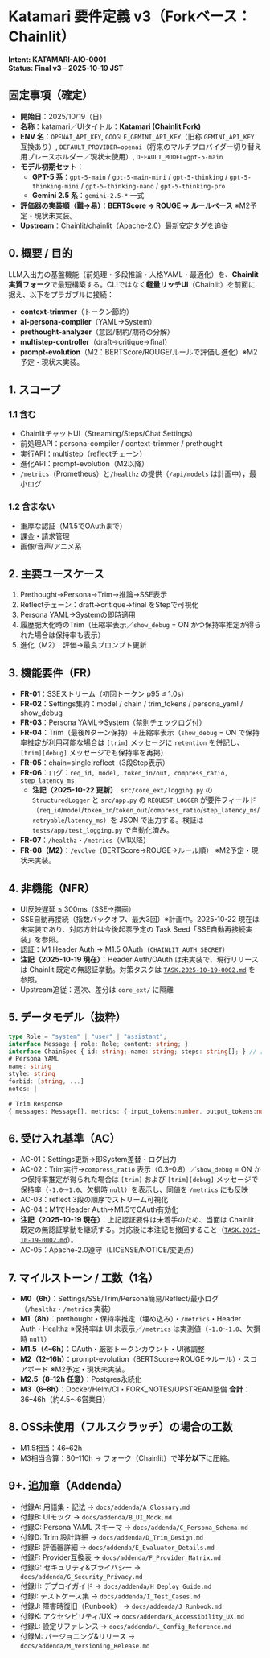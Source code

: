 # Katamari 要件定義 v3（Forkベース：Chainlit）
**Intent: KATAMARI-AIO-0001**  
**Status: Final v3 – 2025-10-19 JST**

## 固定事項（確定）
- **開始日**：2025/10/19（日）
- **名称**：katamari／UIタイトル：**Katamari (Chainlit Fork)**
- **ENV 名**：`OPENAI_API_KEY`, `GOOGLE_GEMINI_API_KEY`（旧称 `GEMINI_API_KEY` 互換あり）, `DEFAULT_PROVIDER=openai`（将来のマルチプロバイダー切り替え用プレースホルダー／現状未使用）, `DEFAULT_MODEL=gpt-5-main`
- **モデル初期セット**：
  - **GPT-5 系**：`gpt-5-main` / `gpt-5-main-mini` / `gpt-5-thinking` / `gpt-5-thinking-mini` / `gpt-5-thinking-nano` / `gpt-5-thinking-pro`
  - **Gemini 2.5 系**：`gemini-2.5-*` 一式
- **評価器の実装順（難→易）**：**BERTScore → ROUGE → ルールベース** ※M2予定・現状未実装。
- **Upstream**：Chainlit/chainlit（Apache-2.0）最新安定タグを追従

## 0. 概要 / 目的
LLM入出力の基盤機能（前処理・多段推論・人格YAML・最適化）を、**Chainlit実質フォーク**で最短構築する。CLIではなく**軽量リッチUI**（Chainlit）を前面に据え、以下をプラガブルに接続：
- **context-trimmer**（トークン節約）
- **ai-persona-compiler**（YAML→System）
- **prethought-analyzer**（意図/制約/期待の分解）
- **multistep-controller**（draft→critique→final）
- **prompt-evolution**（M2：BERTScore/ROUGE/ルールで評価し進化）※M2予定・現状未実装。

## 1. スコープ
### 1.1 含む
- ChainlitチャットUI（Streaming/Steps/Chat Settings）
- 前処理API：persona-compiler / context-trimmer / prethought
- 実行API：multistep（reflectチェーン）
- 進化API：prompt-evolution（M2以降）
- `/metrics`（Prometheus）と`/healthz` の提供（`/api/models` は計画中），最小ログ

### 1.2 含まない
- 重厚な認証（M1.5でOAuthまで）
- 課金・請求管理
- 画像/音声/アニメ系

## 2. 主要ユースケース
1) Prethought→Persona→Trim→推論→SSE表示  
2) Reflectチェーン：draft→critique→final をStepで可視化  
3) Persona YAML→Systemの即時適用  
4) 履歴肥大化時のTrim（圧縮率表示／`show_debug` = ON かつ保持率推定が得られた場合は保持率も表示）
5) 進化（M2）：評価→最良プロンプト更新

## 3. 機能要件（FR）
- **FR-01**：SSEストリーム（初回トークン p95 ≤ 1.0s）
- **FR-02**：Settings集約：model / chain / trim_tokens / persona_yaml / show_debug
- **FR-03**：Persona YAML→System（禁則チェックログ付）
- **FR-04**：Trim（最後Nターン保持）＋圧縮率表示（`show_debug` = ON で保持率推定が利用可能な場合は `[trim]` メッセージに `retention` を併記し、`[trim][debug]` メッセージでも保持率を再掲）
- **FR-05**：chain=single|reflect（3段Step表示）
- **FR-06**：ログ：`req_id, model, token_in/out, compress_ratio, step_latency_ms`
  - **注記（2025-10-22 更新）**：`src/core_ext/logging.py` の `StructuredLogger` と `src/app.py` の `REQUEST_LOGGER` が要件フィールド（`req_id`/`model`/`token_in`/`token_out`/`compress_ratio`/`step_latency_ms`/`retryable`/`latency_ms`）を JSON で出力する。検証は `tests/app/test_logging.py` で自動化済み。
- **FR-07**：`/healthz`・`/metrics`（M1以降）
- **FR-08（M2）**：`/evolve`（BERTScore→ROUGE→ルール順） ※M2予定・現状未実装。

## 4. 非機能（NFR）
- UI反映遅延 ≤ 300ms（SSE→描画）
- SSE自動再接続（指数バックオフ、最大3回）※計画中。2025-10-22 現在は未実装であり、対応方針は今後起票予定の Task Seed「SSE自動再接続実装」を参照。
- 認証：M1 Header Auth → M1.5 OAuth（`CHAINLIT_AUTH_SECRET`）
- **注記（2025-10-19 現在）**：Header Auth/OAuth は未実装で、現行リリースは Chainlit 既定の無認証挙動。対策タスクは [`TASK.2025-10-19-0002.md`](../TASK.2025-10-19-0002.md) を参照。
- Upstream追従：週次、差分は `core_ext/` に隔離

## 5. データモデル（抜粋）
```ts
type Role = "system" | "user" | "assistant";
interface Message { role: Role; content: string; }
interface ChainSpec { id: string; name: string; steps: string[]; } // ["draft","critique","final"]
# Persona YAML
name: string
style: string
forbid: [string, ...]
notes: |
  ...
# Trim Response
{ messages: Message[], metrics: { input_tokens:number, output_tokens:number, compress_ratio:number, semantic_retention?:number /* Trim 後の埋め込み類似度を実測で格納（-1.0〜1.0）。欠損時は `null` を許容 */ }, note?: string }
```

## 6. 受け入れ基準（AC）
- AC-01：Settings更新→即System差替・ログ出力
- AC-02：Trim実行→`compress_ratio` 表示（0.3–0.8）／`show_debug` = ON かつ保持率推定が得られた場合は `[trim]` および `[trim][debug]` メッセージで保持率（`-1.0〜1.0`、欠損時 `null`）を表示し、同値を `/metrics` にも反映
- AC-03：reflect 3段の順序でストリーム可視化
- AC-04：M1でHeader Auth→M1.5でOAuth有効化
- **注記（2025-10-19 現在）**：上記認証要件は未着手のため、当面は Chainlit 既定の無認証挙動を継続する。対応後に本注記を撤回すること（[`TASK.2025-10-19-0002.md`](../TASK.2025-10-19-0002.md)）。
- AC-05：Apache-2.0遵守（LICENSE/NOTICE/変更点）

## 7. マイルストーン / 工数（1名）
- **M0（6h）**：Settings/SSE/Trim/Persona簡易/Reflect/最小ログ（`/healthz`・`/metrics` 実装）
- **M1（8h）**：prethought・保持率推定（埋め込み）・`/metrics`・Header Auth・Healthz ※保持率は UI 未表示／`/metrics` は実測値（`-1.0〜1.0`、欠損時 `null`）
- **M1.5（4–6h）**：OAuth・厳密トークンカウント・UI微調整
- **M2（12–16h）**：prompt-evolution（BERTScore→ROUGE→ルール）・スコアボード ※M2予定・現状未実装。
- **M2.5（8–12h 任意）**：Postgres永続化
- **M3（6–8h）**：Docker/Helm/CI・FORK_NOTES/UPSTREAM整備
**合計**：36–46h（約4.5〜6営業日）

## 8. OSS未使用（フルスクラッチ）の場合の工数
- M1.5相当：46–62h
- M3相当合算：80–110h
→ フォーク（Chainlit）で**半分以下**に圧縮。

## 9+. 追加章（Addenda）
- 付録A: 用語集・記法 → `docs/addenda/A_Glossary.md`
- 付録B: UIモック → `docs/addenda/B_UI_Mock.md`
- 付録C: Persona YAML スキーマ → `docs/addenda/C_Persona_Schema.md`
- 付録D: Trim 設計詳細 → `docs/addenda/D_Trim_Design.md`
- 付録E: 評価器詳細 → `docs/addenda/E_Evaluator_Details.md`
- 付録F: Provider互換表 → `docs/addenda/F_Provider_Matrix.md`
- 付録G: セキュリティ&プライバシー → `docs/addenda/G_Security_Privacy.md`
- 付録H: デプロイガイド → `docs/addenda/H_Deploy_Guide.md`
- 付録I: テストケース集 → `docs/addenda/I_Test_Cases.md`
- 付録J: 障害時復旧（Runbook） → `docs/addenda/J_Runbook.md`
- 付録K: アクセシビリティ/UX → `docs/addenda/K_Accessibility_UX.md`
- 付録L: 設定リファレンス → `docs/addenda/L_Config_Reference.md`
- 付録M: バージョニング&リリース → `docs/addenda/M_Versioning_Release.md`
